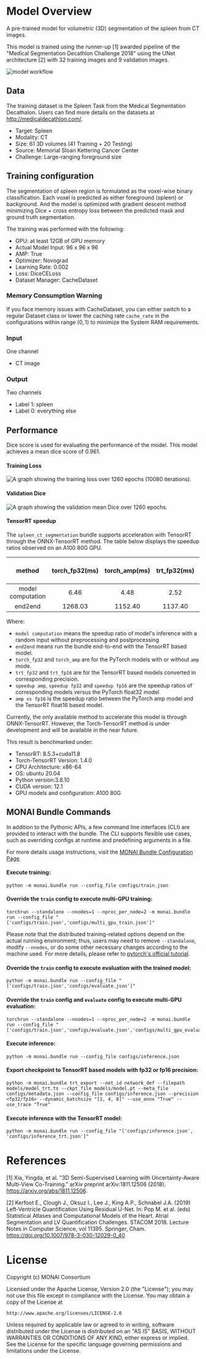 # Model Overview
A pre-trained model for volumetric (3D) segmentation of the spleen from CT images.

This model is trained using the runner-up [1] awarded pipeline of the "Medical Segmentation Decathlon Challenge 2018" using the UNet architecture [2] with 32 training images and 9 validation images.

![model workflow](https://developer.download.nvidia.com/assets/Clara/Images/clara_pt_spleen_ct_segmentation_workflow.png)

## Data
The training dataset is the Spleen Task from the Medical Segmentation Decathalon. Users can find more details on the datasets at http://medicaldecathlon.com/.

- Target: Spleen
- Modality: CT
- Size: 61 3D volumes (41 Training + 20 Testing)
- Source: Memorial Sloan Kettering Cancer Center
- Challenge: Large-ranging foreground size

## Training configuration
The segmentation of spleen region is formulated as the voxel-wise binary classification. Each voxel is predicted as either foreground (spleen) or background. And the model is optimized with gradient descent method minimizing Dice + cross entropy loss between the predicted mask and ground truth segmentation.

The training was performed with the following:

- GPU: at least 12GB of GPU memory
- Actual Model Input: 96 x 96 x 96
- AMP: True
- Optimizer: Novograd
- Learning Rate: 0.002
- Loss: DiceCELoss
- Dataset Manager: CacheDataset

### Memory Consumption Warning

If you face memory issues with CacheDataset, you can either switch to a regular Dataset class or lower the caching rate `cache_rate` in the configurations within range $(0, 1)$ to minimize the System RAM requirements.

### Input
One channel
- CT image

### Output
Two channels
- Label 1: spleen
- Label 0: everything else

## Performance
Dice score is used for evaluating the performance of the model. This model achieves a mean dice score of 0.961.

#### Training Loss
![A graph showing the training loss over 1260 epochs (10080 iterations).](https://developer.download.nvidia.com/assets/Clara/Images/monai_spleen_ct_segmentation_train.png)

#### Validation Dice
![A graph showing the validation mean Dice over 1260 epochs.](https://developer.download.nvidia.com/assets/Clara/Images/monai_spleen_ct_segmentation_val.png)

#### TensorRT speedup
The `spleen_ct_segmentation` bundle supports acceleration with TensorRT through the ONNX-TensorRT method. The table below displays the speedup ratios observed on an A100 80G GPU.

| method | torch_fp32(ms) | torch_amp(ms) | trt_fp32(ms) | trt_fp16(ms) | speedup amp | speedup fp32 | speedup fp16 | amp vs fp16|
| :---: | :---: | :---: | :---: | :---: | :---: | :---: | :---: | :---: |
| model computation | 6.46 | 4.48 | 2.52 | 1.96 | 1.44 | 2.56 | 3.30 | 2.29 |
| end2end | 1268.03 | 1152.40 | 1137.40 | 1114.25 | 1.10 | 1.11 | 1.14 | 1.03 |

Where:
- `model computation` means the speedup ratio of model's inference with a random input without preprocessing and postprocessing
- `end2end` means run the bundle end-to-end with the TensorRT based model.
- `torch_fp32` and `torch_amp` are for the PyTorch models with or without `amp` mode.
- `trt_fp32` and `trt_fp16` are for the TensorRT based models converted in corresponding precision.
- `speedup amp`, `speedup fp32` and `speedup fp16` are the speedup ratios of corresponding models versus the PyTorch float32 model
- `amp vs fp16` is the speedup ratio between the PyTorch amp model and the TensorRT float16 based model.

Currently, the only available method to accelerate this model is through ONNX-TensorRT. However, the Torch-TensorRT method is under development and will be available in the near future.

This result is benchmarked under:
 - TensorRT: 8.5.3+cuda11.8
 - Torch-TensorRT Version: 1.4.0
 - CPU Architecture: x86-64
 - OS: ubuntu 20.04
 - Python version:3.8.10
 - CUDA version: 12.1
 - GPU models and configuration: A100 80G

## MONAI Bundle Commands
In addition to the Pythonic APIs, a few command line interfaces (CLI) are provided to interact with the bundle. The CLI supports flexible use cases, such as overriding configs at runtime and predefining arguments in a file.

For more details usage instructions, visit the [MONAI Bundle Configuration Page](https://docs.monai.io/en/latest/config_syntax.html).

#### Execute training:

```
python -m monai.bundle run --config_file configs/train.json
```

#### Override the `train` config to execute multi-GPU training:

```
torchrun --standalone --nnodes=1 --nproc_per_node=2 -m monai.bundle run --config_file "['configs/train.json','configs/multi_gpu_train.json']"
```

Please note that the distributed training-related options depend on the actual running environment; thus, users may need to remove `--standalone`, modify `--nnodes`, or do some other necessary changes according to the machine used. For more details, please refer to [pytorch's official tutorial](https://pytorch.org/tutorials/intermediate/ddp_tutorial.html).

#### Override the `train` config to execute evaluation with the trained model:

```
python -m monai.bundle run --config_file "['configs/train.json','configs/evaluate.json']"
```

#### Override the `train` config and `evaluate` config to execute multi-GPU evaluation:

```
torchrun --standalone --nnodes=1 --nproc_per_node=2 -m monai.bundle run --config_file "['configs/train.json','configs/evaluate.json','configs/multi_gpu_evaluate.json']"
```

#### Execute inference:

```
python -m monai.bundle run --config_file configs/inference.json
```

#### Export checkpoint to TensorRT based models with fp32 or fp16 precision:

```
python -m monai.bundle trt_export --net_id network_def --filepath models/model_trt.ts --ckpt_file models/model.pt --meta_file configs/metadata.json --config_file configs/inference.json --precision <fp32/fp16> --dynamic_batchsize "[1, 4, 8]" --use_onnx "True" --use_trace "True"
```

#### Execute inference with the TensorRT model:

```
python -m monai.bundle run --config_file "['configs/inference.json', 'configs/inference_trt.json']"
```

# References
[1] Xia, Yingda, et al. "3D Semi-Supervised Learning with Uncertainty-Aware Multi-View Co-Training." arXiv preprint arXiv:1811.12506 (2018). https://arxiv.org/abs/1811.12506.

[2] Kerfoot E., Clough J., Oksuz I., Lee J., King A.P., Schnabel J.A. (2019) Left-Ventricle Quantification Using Residual U-Net. In: Pop M. et al. (eds) Statistical Atlases and Computational Models of the Heart. Atrial Segmentation and LV Quantification Challenges. STACOM 2018. Lecture Notes in Computer Science, vol 11395. Springer, Cham. https://doi.org/10.1007/978-3-030-12029-0_40

# License
Copyright (c) MONAI Consortium

Licensed under the Apache License, Version 2.0 (the "License");
you may not use this file except in compliance with the License.
You may obtain a copy of the License at

    http://www.apache.org/licenses/LICENSE-2.0

Unless required by applicable law or agreed to in writing, software
distributed under the License is distributed on an "AS IS" BASIS,
WITHOUT WARRANTIES OR CONDITIONS OF ANY KIND, either express or implied.
See the License for the specific language governing permissions and
limitations under the License.
